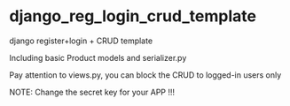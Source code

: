 # django_reg_login_crud_template

django register+login + CRUD template 

Including basic Product models and serializer.py

Pay attention to views.py, you can block the CRUD to logged-in users only

NOTE: Change the secret key for your APP !!!
